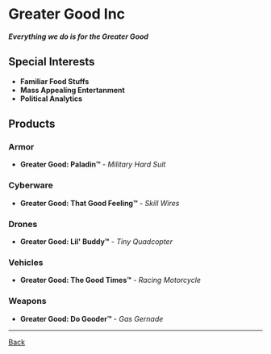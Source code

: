 # Greater Good Inc
_**Everything we do is for the Greater Good**_

## Special Interests
- **Familiar Food Stuffs**
- **Mass Appealing Entertanment**
- **Political Analytics**

## Products

### Armor
- **Greater Good: Paladin™** - _Military Hard Suit_

### Cyberware
- **Greater Good: That Good Feeling™** - _Skill Wires_

### Drones
- **Greater Good: Lil' Buddy™** - _Tiny Quadcopter_

### Vehicles
- **Greater Good: The Good Times™** - _Racing Motorcycle_

### Weapons
- **Greater Good: Do Gooder™** - _Gas Gernade_

---
[Back](../)
